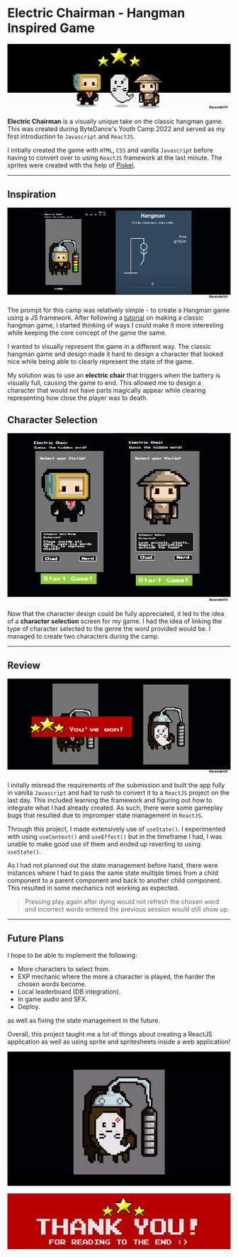 # Electric Chairman - Hangman Inspired Game
![ElectricHangMan](../images/banner_img.png)

**Electric Chairman** is a visually unique take on the classic hangman game. This was created during ByteDance's Youth Camp 2022 and served as my first introduction to `Javascript` and `ReactJS`. 

I initially created the game with `HTML`, `CSS` and vanilla `Javascript` before having to convert over to using `ReactJS` framework at the last minute. The sprites were created with the help of [Piskel](https://www.piskelapp.com/).

___

## Inspiration
![Comparison](../images/comparison.png)

The prompt for this camp was relatively simple - to create a Hangman game using a JS framework. After following a [tutorial](https://www.youtube.com/watch?v=fsK9pydvDvY&t=2029s&ab_channel=NinjasHub) on making a classic hangman game, I started thinking of ways I could make it more interesting while keeping the core concept of the game the same.

I wanted to visually represent the game in a different way. The classic hangman game and design made it hard to design a character that looked nice while being able to clearly represent the state of the game. 

My solution was to use an **electric chair** that triggers when the battery is visually full, causing the game to end. This allowed me to design a character that would not have parts magically appear while clearing representing how close the player was to death.

## Character Selection

![Character Selection](../images/charSelect.png)

Now that the character design could be fully appreciated, it led to the idea of a **character selection** screen for my game. I had the idea of linking the type of character selected to the genre the word provided would be. I managed to create two characters during the camp. 

___

## Review
![End Screens](../images/endScreens.png)


I initally misread the requirements of the submission and built the app fully in vanilla `Javascript` and had to rush to convert it to a `ReactJS` project on the last day. This included learning the framework and figuring out how to integrate what I had already created. As such, there were some gameplay bugs that resulted due to impromper state management in `ReactJS`. 

Through this project, I made extensively use of `useState()`. I experimented with using `useContext()` and `useEffect()` but in the timeframe I had, I was unable to make good use of them and ended up reverting to using `useState()`. 

As I had not planned out the state management before hand, there were instances where I had to pass the same state multiple times from a child component to a parent component and back to another child component. This resulted in some mechanics not working as expected. 

> Pressing play again after dying would not refresh the chosen word and incorrect words entered the previous session would still show up. 

___

## Future Plans

I hope to be able to implement the following:
- More characters to select from.
- EXP mechanic where the more a character is played, the harder the chosen words become.
- Local leaderboard (DB integration).
- In game audio and SFX.
- Deploy.

as well as fixing the state management in the future.

Overall, this project taught me a lot of things about creating a ReactJS application as well as using sprite and spritesheets inside a web application!

![Death Animation](../images/deathGif.gif)


![](../images/end.png)







